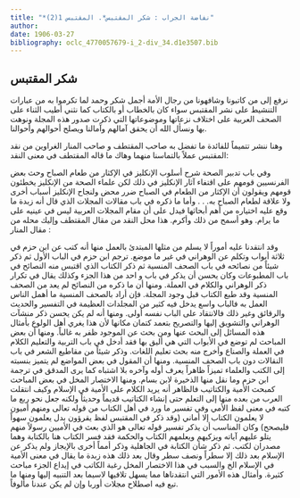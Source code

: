 ```yaml
---
title: "*نفاضة الجراب : شكر المقتبس*. المقتبس 1(2)"
author: 
date: 1906-03-27
bibliography: oclc_4770057679-i_2-div_34.d1e3507.bib
---
```




##  شكر  المقتبس 


 نرفع إلى من كاتبونا وشافهونا من رجال الأمة أجمل شكر وحمد لما تكرموا به من عبارات التنشيط على نشر  المقتبس  سواء كان بالخطاب أو بالكتاب كما نثني أطيب الثناء على الصحف العربية على اختلاف نزعاتها وموضوعاتها التي ذكرت صدور هذه المجلة ونوهت بها ونسأل الله أن يحقق آمالهم وآمالنا ويصلح أحوالهم وأحوالنا. 

 وهنا ننشر تتميماً للفائدة ما تفضل به  صاحب  المقتطف  و  صاحب  المنار  الغراوين من نقد  المقتبس  عملاً بالتماسنا منهما وهاك ما قاله  المقتطف  في معنى النقد: 

 وفي باب تدبير الصحة شرح أسلوب الإنكليز في الإكثار من طعام الصباح وحث بعض الفرنسيين قومهم على اقتفاء آثار الإنكليز في ذلك لكن علماء الصحة من الإنكليز يخطئون قومهم ويقولون أن الإكثار من الطعام في الصباح ضرر محض ولنجاح الإنكليز أسباب أخرى ولا علاقة لطعام الصباح به. . . وأما ما ذكره في باب مقالات المجلات الذي قال أنه زبدة ما وقع عليه اختياره من أهم أبحاثها فيدل على أن مقام المجلات العربية ليس في عينيه على ما يرام. وهو أسمح من ذلك وأكرم. هذا محل النقد من مقال  المقتطف  وإليك محله من مقال  المنار  : 
 
 وقد انتقدنا عليه أموراً لا يسلم من مثلها المبتدئ بالعمل منها أنه كتب عن ابن حزم في  ثلاثة  أبواب وتكلم عن الوهراني في غير ما موضع. ترجم ابن حزم في الباب الأول ثم ذكر شيئاً من نصائحه في باب الصحف المنسية ثم ذكر الكتاب الذي اقتبس منه النصائح في باب المطبوعات وكان يحسن أن يذكر في باب و  احد  من هذا الجزء وكذلك يقال في تكرار ذكر الوهراني والكلام في العملة. ومنها أن ما ذكره من النصائح لم يعد من الصحف المنسية وقد طبع الكتاب قبل وجود المجلة. فإن أراد بالصحف المنسية ما أهمل الناس العمل به فالباب واسع يدخل فيه كثير من المجلدات العظيمة في التفسير والحديث والرقائق وغير ذلك فالانتقاد على الباب نفسه أولى. ومنها أنه لم يكن يحسن ذكر منشآت الوهراني   والتشويق إليها والتصريح بتعمد كتمان مكانها لأن هذا يغري أهل الولوع بأمثال هذه المسائل إلى البحث عنها ومن بحث عن الموجود ظفر به غالباً. ومنها أن بعض المباحث لم توضع في الأبواب التي هي أليق بها فقد أدخل في باب التربية والتعليم الكلام في العملة والصناع وأخرج منه بحث تعليم اللغات. وذكر شيئاً من مقاطيع الشعر في باب النقالات دون باب الصحف المنسية. ومنها أن المقول في بعض المواضع لم يتميز بنسبته إلى الكتب والعلماء تميزاً ظاهراً يعرف أوله وآخره بلا اشتباه كما يرى المدقق في ترجمة ابن حزم وما نقل منها الذخيرة لابن بسام. ومنها الاختصار المخل في بعض المباحث كمبحث الأمية والكتاتيب فالظاهر أنه يريد الكلام على الأمية في الإسلام وكيف انتقلت العرب من بعده منها إلى التعلم حتى إنشاء الكتاتيب قديماً وحديثاً ولكنه جعل نحو ربع ما كتبه في معنى لفظ الأمي وفي تفسير ما ورد في أهل الكتاب من قوله تعالى ومنهم أميون لا يعلمون الكتاب إلا أماني (وقد ذكر في  المقتبس  لفظ يقرؤون بدل يعلمون سهواً فليصحح) وكان المناسب أن يذكر تفسير قوله تعالى هو الذي بعث في الأميين رسولاً منهم يتلو عليهم آياته ويزكيهم ويعلمهم الكتاب والحكمة فقد فسر الكتاب هنا بالكتابة وهما مصدران لكتب. ثم ذكر شأن الكتابة في الجاهلية وذكر أمماً أخرى بالإيجاز ولم يذكر عن الإسلام بعد ذلك إلا سطراً ونصف سطر وقال بعد ذلك هذه زبدة ما يقال في معنى الأمية في الإسلام الخ والسبب في هذا الاختصار المخل رغبة الكاتب في إيداع الجزء مباحث كثيرة. وأمثال هذه الأمور التي انتقدناها مما يسهل تلافيها لاسيما بعد التنبيه إليها ومنها ما تبع فيه اصطلاح مجلات أوربا وإن لم يكن عندنا مألوفاً. 
